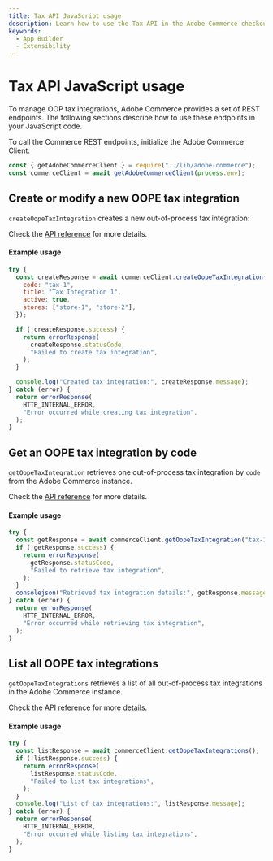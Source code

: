 ```yaml
---
title: Tax API JavaScript usage
description: Learn how to use the Tax API in the Adobe Commerce checkout starter kit.
keywords:
  - App Builder
  - Extensibility
---
```


# Tax API JavaScript usage

To manage OOP tax integrations, Adobe Commerce provides a set of REST endpoints. The following sections describe how to use these endpoints in your JavaScript code.

To call the Commerce REST endpoints, initialize the Adobe Commerce Client:

```javascript
const { getAdobeCommerceClient } = require("../lib/adobe-commerce");
const commerceClient = await getAdobeCommerceClient(process.env);
```

## Create or modify a new OOPE tax integration

`createOopeTaxIntegration` creates a new out-of-process tax integration:

Check the [API reference](tax-reference/#create-or-modify-a-new-oope-tax-integration) for more details.

<CodeBlock slots="heading, code" repeat="1" languages="javascript" />

#### Example usage

```javascript
try {
  const createResponse = await commerceClient.createOopeTaxIntegration({
    code: "tax-1",
    title: "Tax Integration 1",
    active: true,
    stores: ["store-1", "store-2"],
  });

  if (!createResponse.success) {
    return errorResponse(
      createResponse.statusCode,
      "Failed to create tax integration",
    );
  }

  console.log("Created tax integration:", createResponse.message);
} catch (error) {
  return errorResponse(
    HTTP_INTERNAL_ERROR,
    "Error occurred while creating tax integration",
  );
}
```

## Get an OOPE tax integration by code

`getOopeTaxIntegration` retrieves one out-of-process tax integration by `code` from the Adobe Commerce instance.

Check the [API reference](tax-reference/#get-an-oope-tax-integration-by-code) for more details.

<CodeBlock slots="heading, code" repeat="1" languages="javascript" />

#### Example usage

```javascript
try {
  const getResponse = await commerceClient.getOopeTaxIntegration("tax-1");
  if (!getResponse.success) {
    return errorResponse(
      getResponse.statusCode,
      "Failed to retrieve tax integration",
    );
  }
  consolejson("Retrieved tax integration details:", getResponse.message);
} catch (error) {
  return errorResponse(
    HTTP_INTERNAL_ERROR,
    "Error occurred while retrieving tax integration",
  );
}
```

## List all OOPE tax integrations

`getOopeTaxIntegrations` retrieves a list of all out-of-process tax integrations in the Adobe Commerce instance.

Check the [API reference](tax-reference/#list-all-oope-tax-integrations) for more details.

<CodeBlock slots="heading, code" repeat="1" languages="javascript" />

#### Example usage

```javascript
try {
  const listResponse = await commerceClient.getOopeTaxIntegrations();
  if (!listResponse.success) {
    return errorResponse(
      listResponse.statusCode,
      "Failed to list tax integrations",
    );
  }
  console.log("List of tax integrations:", listResponse.message);
} catch (error) {
  return errorResponse(
    HTTP_INTERNAL_ERROR,
    "Error occurred while listing tax integrations",
  );
}
```
